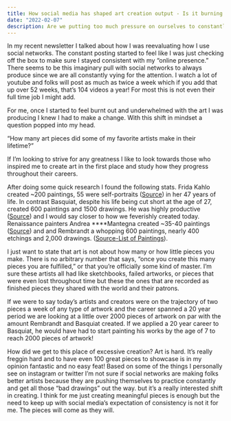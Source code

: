 ```yaml
---
title: How social media has shaped art creation output - Is it burning us out, making us better artists or both?
date: "2022-02-07"
description: Are we putting too much pressure on ourselves to constantly make things?
---
```


In my recent newsletter I talked about how I was reevaluating how I use social networks.  The constant posting started to feel like I was just checking off the box to make sure I stayed consistent with my “online presence.”  There seems to be this imaginary pull with social networks to always produce since we are all constantly vying for the attention. I watch a lot of youtube and folks will post as much as twice a week which if you add that up over 52 weeks, that’s 104 videos a year!  For most this is not even their full time job I might add.

For me, once I started to feel burnt out and underwhelmed with the art I was producing I knew I had to make a change.  With this shift in mindset a question popped into my head.

“How many art pieces did some of my favorite artists make in their lifetime?”  

If I’m looking to strive for any greatness I like to look towards those who inspired me to create art in the first place and study how they progress throughout their careers.

After doing some quick research I found the following stats. Frida Kahlo created ~200 paintings, 55 were self-portraits ([Source](https://www.fridakahlo.org/)) in her 47 years of life. In contrast Basquiat, despite his life being cut short at the age of 27, created 600 paintings and 1500 drawings. He was highly productive ([Source](https://en.wikipedia.org/wiki/List_of_paintings_by_Jean-Michel_Basquiat#cite_note-1)) and I would say closer to how we feverishly created today. Renaissance painters Andrea ****Mantegna created ~35-40 paintings ([Source](https://www.artrenewal.org/artists/andrea-mantegna/785#:~:text=1562%5D%20was%20another%20pupil%2C%20Bonsignori,forty%20are%20regarded%20as%20fully%20.)) and and Rembrandt a whopping  600 paintings, nearly 400 etchings and 2,000 drawings. ([Source-List of Paintings](https://en.wikipedia.org/wiki/List_of_paintings_by_Rembrandt)).

I just want to state that art is not about how many or how little pieces you make.  There is no arbitrary number that says, “once you create this many pieces you are fulfilled,” or that you’re officially some kind of master. I’m sure these artists all had like sketchbooks, failed artworks, or pieces that were even lost throughout time but these the ones that are recorded as finished pieces they shared with the world and their patrons.

If we were to say today’s artists and creators were on the trajectory of two pieces a week of any type of artwork and the career spanned a 20 year period we are looking at a little over 2000 pieces of artwork on par with the amount Rembrandt and Basquiat created. If we applied a 20 year career to Basquiat, he would have had to start painting his works by the age of 7 to reach 2000 pieces of artwork!

How did we get to this place of excessive creation? Art is hard. It’s really freggin hard and to have even 100 great pieces to showcase is in my opinion fantastic and no easy feat! Based on some of the things I personally see on instagram or twitter I’m not sure if social networks are making folks better artists because they are pushing themselves to practice constantly and get all those “bad drawings” out the way. but it’s a really interested shift in creating.  I think for me just creating meaningful pieces is enough but the need to keep up with social media’s expectation of consistency is not it for me.  The pieces will come as they will.
